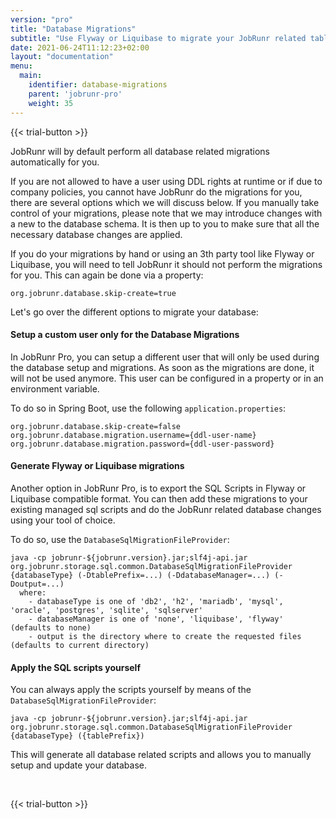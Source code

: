 ```yaml
---
version: "pro"
title: "Database Migrations"
subtitle: "Use Flyway or Liquibase to migrate your JobRunr related tables"
date: 2021-06-24T11:12:23+02:00
layout: "documentation"
menu: 
  main: 
    identifier: database-migrations
    parent: 'jobrunr-pro'
    weight: 35
---
```

{{< trial-button >}}

JobRunr will by default perform all database related migrations automatically for you. 

If you are not allowed to have a user using DDL rights at runtime or if due to company policies, you cannot have JobRunr do the migrations for you, there are several options which we will discuss below. If you manually take control of your migrations, please note that we may introduce changes with a new to the database schema. It is then up to you to make sure that all the necessary database changes are applied.

If you do your migrations by hand or using an 3th party tool like Flyway or Liquibase, you will need to tell JobRunr it should not perform the migrations for you. This can again be done via a property:
```
org.jobrunr.database.skip-create=true
```

Let's go over the different options to migrate your database:

#### Setup a custom user only for the Database Migrations
In JobRunr Pro, you can setup a different user that will only be used during the database setup and migrations. As soon as the migrations are done, it will not be used anymore. This user can be configured in a property or in an environment variable.

To do so in Spring Boot, use the following `application.properties`:

```
org.jobrunr.database.skip-create=false
org.jobrunr.database.migration.username={ddl-user-name}
org.jobrunr.database.migration.password={ddl-user-password}
```

#### Generate Flyway or Liquibase migrations
Another option in JobRunr Pro, is to export the SQL Scripts in Flyway or Liquibase compatible format. You can then add these migrations to your existing managed sql scripts and do the JobRunr related database changes using your tool of choice.

To do so, use the `DatabaseSqlMigrationFileProvider`:

```
java -cp jobrunr-${jobrunr.version}.jar;slf4j-api.jar org.jobrunr.storage.sql.common.DatabaseSqlMigrationFileProvider {databaseType} (-DtablePrefix=...) (-DdatabaseManager=...) (-Doutput=...)
  where:
    - databaseType is one of 'db2', 'h2', 'mariadb', 'mysql', 'oracle', 'postgres', 'sqlite', 'sqlserver'
    - databaseManager is one of 'none', 'liquibase', 'flyway' (defaults to none)
    - output is the directory where to create the requested files (defaults to current directory)
```

#### Apply the SQL scripts yourself
You can always apply the scripts yourself by means of the `DatabaseSqlMigrationFileProvider`:

```
java -cp jobrunr-${jobrunr.version}.jar;slf4j-api.jar org.jobrunr.storage.sql.common.DatabaseSqlMigrationFileProvider {databaseType} ({tablePrefix})
```

This will generate all database related scripts and allows you to manually setup and update your database.

<br>

{{< trial-button >}}